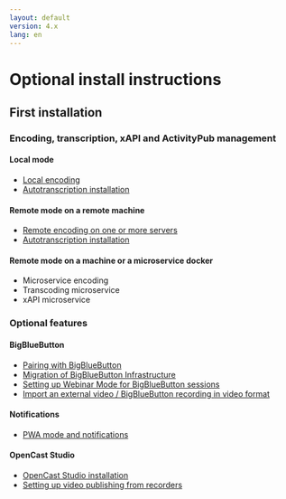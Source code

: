 ```yaml
---
layout: default
version: 4.x
lang: en
---
```


# Optional install instructions

## First installation

### Encoding, transcription, xAPI and ActivityPub management

#### Local mode

* [Local encoding](../local-encoding_en)
* [Autotranscription installation](auto-transcription-install_en)

#### Remote mode on a remote machine

* [Remote encoding on one or more servers](../remote-encoding_en)
* [Autotranscription installation](auto-transcription-install_en)

#### Remote mode on a machine or a microservice docker

* Microservice encoding
* Transcoding microservice
* xAPI microservice

### Optional features

#### BigBlueButton

* [Pairing with BigBlueButton](meeting-install_en)
* [Migration of BigBlueButton Infrastructure](bbb-infrastructure-migration-install_en)
* [Setting up Webinar Mode for BigBlueButton sessions](set-up-webinar-mode-bbb-install_en)
* [Import an external video / BigBlueButton recording in video format](import-external-video-bbb-recording-install_en)

#### Notifications

* [PWA mode and notifications](mode_pwa_notification_en)

#### OpenCast Studio

* [OpenCast Studio installation](opencast-studio-install_en)
* [Setting up video publishing from recorders](video-publication-from-recorders_en)

